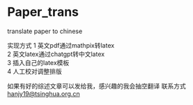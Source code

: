 # Paper_trans
 translate paper to chinese

实现方式
1 英文pdf通过mathpix转latex  
2 英文latex通过chatgpt转中文latex  
3 插入自己的latex模板  
4 人工校对调整排版  

如果有好的综述文章可以发给我，感兴趣的我会抽空翻译
联系方式 hanjy19@tsinghua.org.cn
